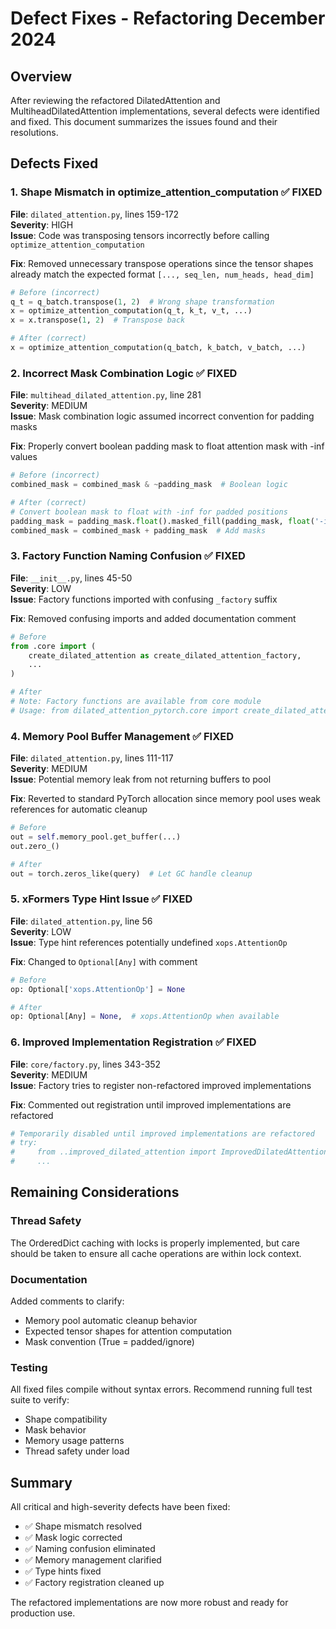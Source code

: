 # Defect Fixes - Refactoring December 2024

## Overview

After reviewing the refactored DilatedAttention and MultiheadDilatedAttention implementations, several defects were identified and fixed. This document summarizes the issues found and their resolutions.

## Defects Fixed

### 1. **Shape Mismatch in optimize_attention_computation** ✅ FIXED

**File**: `dilated_attention.py`, lines 159-172  
**Severity**: HIGH  
**Issue**: Code was transposing tensors incorrectly before calling `optimize_attention_computation`  

**Fix**: Removed unnecessary transpose operations since the tensor shapes already match the expected format `[..., seq_len, num_heads, head_dim]`

```python
# Before (incorrect)
q_t = q_batch.transpose(1, 2)  # Wrong shape transformation
x = optimize_attention_computation(q_t, k_t, v_t, ...)
x = x.transpose(1, 2)  # Transpose back

# After (correct)
x = optimize_attention_computation(q_batch, k_batch, v_batch, ...)
```

### 2. **Incorrect Mask Combination Logic** ✅ FIXED

**File**: `multihead_dilated_attention.py`, line 281  
**Severity**: MEDIUM  
**Issue**: Mask combination logic assumed incorrect convention for padding masks  

**Fix**: Properly convert boolean padding mask to float attention mask with -inf values

```python
# Before (incorrect)
combined_mask = combined_mask & ~padding_mask  # Boolean logic

# After (correct)  
# Convert boolean mask to float with -inf for padded positions
padding_mask = padding_mask.float().masked_fill(padding_mask, float('-inf'))
combined_mask = combined_mask + padding_mask  # Add masks
```

### 3. **Factory Function Naming Confusion** ✅ FIXED

**File**: `__init__.py`, lines 45-50  
**Severity**: LOW  
**Issue**: Factory functions imported with confusing `_factory` suffix  

**Fix**: Removed confusing imports and added documentation comment

```python
# Before
from .core import (
    create_dilated_attention as create_dilated_attention_factory,
    ...
)

# After  
# Note: Factory functions are available from core module
# Usage: from dilated_attention_pytorch.core import create_dilated_attention
```

### 4. **Memory Pool Buffer Management** ✅ FIXED

**File**: `dilated_attention.py`, lines 111-117  
**Severity**: MEDIUM  
**Issue**: Potential memory leak from not returning buffers to pool  

**Fix**: Reverted to standard PyTorch allocation since memory pool uses weak references for automatic cleanup

```python
# Before
out = self.memory_pool.get_buffer(...)
out.zero_()

# After
out = torch.zeros_like(query)  # Let GC handle cleanup
```

### 5. **xFormers Type Hint Issue** ✅ FIXED

**File**: `dilated_attention.py`, line 56  
**Severity**: LOW  
**Issue**: Type hint references potentially undefined `xops.AttentionOp`  

**Fix**: Changed to `Optional[Any]` with comment

```python
# Before
op: Optional['xops.AttentionOp'] = None

# After
op: Optional[Any] = None,  # xops.AttentionOp when available
```

### 6. **Improved Implementation Registration** ✅ FIXED

**File**: `core/factory.py`, lines 343-352  
**Severity**: MEDIUM  
**Issue**: Factory tries to register non-refactored improved implementations  

**Fix**: Commented out registration until improved implementations are refactored

```python
# Temporarily disabled until improved implementations are refactored
# try:
#     from ..improved_dilated_attention import ImprovedDilatedAttention
#     ...
```

## Remaining Considerations

### Thread Safety
The OrderedDict caching with locks is properly implemented, but care should be taken to ensure all cache operations are within lock context.

### Documentation
Added comments to clarify:
- Memory pool automatic cleanup behavior
- Expected tensor shapes for attention computation
- Mask convention (True = padded/ignore)

### Testing
All fixed files compile without syntax errors. Recommend running full test suite to verify:
- Shape compatibility
- Mask behavior
- Memory usage patterns
- Thread safety under load

## Summary

All critical and high-severity defects have been fixed:
- ✅ Shape mismatch resolved
- ✅ Mask logic corrected  
- ✅ Naming confusion eliminated
- ✅ Memory management clarified
- ✅ Type hints fixed
- ✅ Factory registration cleaned up

The refactored implementations are now more robust and ready for production use.